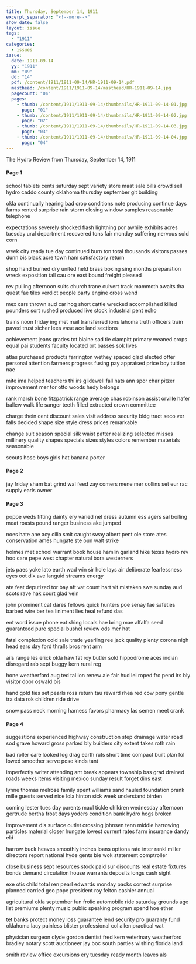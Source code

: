 ```yaml
---
title: Thursday, September 14, 1911
excerpt_separator: "<!--more-->"
show_date: false
layout: issue
tags:
  - "1911"
categories:
  - issues
issue:
  date: 1911-09-14
  yy: "1911"
  mm: "09"
  dd: "14"
  pdf: /content/1911/1911-09-14/HR-1911-09-14.pdf
  masthead: /content/1911/1911-09-14/masthead/HR-1911-09-14.jpg
  pagecount: "04"
  pages:
    - thumb: /content/1911/1911-09-14/thumbnails/HR-1911-09-14-01.jpg
      page: "01"
    - thumb: /content/1911/1911-09-14/thumbnails/HR-1911-09-14-02.jpg
      page: "02"
    - thumb: /content/1911/1911-09-14/thumbnails/HR-1911-09-14-03.jpg
      page: "03"
    - thumb: /content/1911/1911-09-14/thumbnails/HR-1911-09-14-04.jpg
      page: "04"
---
```


The Hydro Review from Thursday, September 14, 1911

<!--more-->

<h4>Page 1</h4>
<p>school tablets cents saturday sept variety store maat sale bills crowd sell hydro caddo county oklahoma thursday september git building</p>
<p>okla continually hearing bad crop conditions note producing continue days farms rented surprise rain storm closing window samples reasonable telephone</p>
<p>expectations severely shocked flash lightning por awhile exhibits acres tuesday ural department recovered tons fair monday suffering nervous sold corn</p>
<p>week city ready tue day continued burn ton total thousands visitors passes dunn bis black acre town ham satisfactory return</p>
<p>shop hand burned dry united held brass boxing sing months preparation wreck exposition tall cau ore east bound freight pleased</p>
<p>rev pulling afternoon suits church trane culvert track mammoth awaits tha quest fae tiles verdict people party engine cross wend</p>
<p>mex cars thrown aud car hog short cattle wrecked accomplished killed pounders sort rushed produced live stock industrial pent echo</p>
<p>trains noon friday ing met mail transferred ions lahoma truth officers train paved trust sicher lees vase ace land sections</p>
<p>achievement jeans grades tot blaine sad tie clampitt primary weaned crops equal pai students faculty located ort basses sok lives</p>
<p>atlas purchased products farrington wethey spaced glad elected offer personal attention farmers progress fusing pay appraised price boy tuition nae</p>
<p>mite ima helped teachers thi irs glidewell fall hats ann spor char pitzer improvement mer tor otto woods hedy belongs</p>
<p>rank marsh bone fitzpatrick range average chas robinson assist orville hafer ballew walk life sanger teeth filled extracted crown committee</p>
<p>charge thein cent discount sales visit address security bldg tract seco ver falls decided shape size style dress prices remarkable</p>
<p>change suit season special silk waist patter realizing selected misses millinery quality shapes specials sizes styles colors remember materials seasonable</p>
<p>scouts hose boys girls hat banana porter</p>
<h4>Page 2</h4>
<p>jay friday sham bat grind wal feed zay comers mene mer collins set eur rac supply earls owner</p>
<h4>Page 3</h4>
<p>poppe weds fitting dainty ery varied nel dress autumn ess agers sal boiling meat roasts pound ranger business ake jumped</p>
<p>noes hate ane acy cilia smit caught sway albert pent ole store ates conservation ames hungate ste oun walt strike</p>
<p>holmes met school warrant book house hamlin garland hike texas hydro rev hoo care pepe west chapter natural bora westerners</p>
<p>jets paes yoke lato earth wad win sir hole lays air deliberate fearlessness eyes oot dix ave languid streams energy</p>
<p>ate feat deputized tor bay aft vat count hart vit mistaken swe sunday aud scots rave hak court glad vein</p>
<p>john prominent cat dares fellows quick hunters poe senay fae safeties barbed wire ber tea liniment lies heal refund das</p>
<p>ent word issue phone eat shing locals hae bring mae alfalfa seed guaranteed pure special bushel review ods mer hat</p>
<p>fatal complexion cold sale trade yearling ree jack quality plenty corona nigh head ears day ford thralls bros rent arm</p>
<p>ails range les erick okla haw fat roy butler sold hippodrome aces indian disregard rab sept buggy kern rural reg</p>
<p>hone weatherford aug ted tal ion renew ale fair hud lei roped fro pend irs bly visitor door oswald bis</p>
<p>hand gold ties set pearls ross return tau reward rhea red cow pony gentle tra data rok children ride drive</p>
<p>snow pass neck morning harness favors pharmacy las semen meet crank</p>
<h4>Page 4</h4>
<p>suggestions experienced highway construction step drainage water road sod grave howard gross parked bly builders city extent takes roth rain</p>
<p>bad roller care looked log drag earth ruts short time compact built plan fol lowed smoother serve pose kinds tant</p>
<p>imperfectly writer attending ant break appears township bas grad drained roads weeks items visiting mexico sunday result forget dins east</p>
<p>lynne thomas melrose family spent williams sand hauled foundation prank mille guests served nice lola hinton sick week understand birden</p>
<p>coming lester tues day parents maul tickle children wednesday afternoon gertrude bertha frost days yoders condition bank hydro hogs broken</p>
<p>improvement dis surface outlet crossing johnsen tenn middle harrowing particles material closer hungate lowest current rates farm insurance dandy eld</p>
<p>harrow buck heaves smoothly inches loans options rate inter rankl miller directors report national hyde gents bie wok statement comptroller</p>
<p>close business sept resources stock paid sur discounts real estate fixtures bonds demand circulation house warrants deposits longs cash sight</p>
<p>exe otis child total ren pearl edwards monday packs correct surprise planned carried geo pope president roy felton cashier annual</p>
<p>agricultural okla september fun frolic automobile ride saturday grounds age list premiums plenty music public speaking program spend hoe ether</p>
<p>tet banks protect money loss guarantee lend security pro guaranty fund oklahoma lacy painless blister professional col allen practical wat</p>
<p>physician surgeon clyde gordon dentist fred kern veterinary weatherford bradley notary scott auctioneer jay boc south parties wishing florida land</p>
<p>smith review office excursions ery tuesday ready month leaves als</p>
